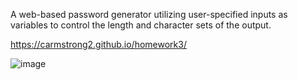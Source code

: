 A web-based password generator utilizing user-specified inputs as variables to control the length and character sets of the output.

https://carmstrong2.github.io/homework3/

![image](https://user-images.githubusercontent.com/110005249/184797923-02be7481-4475-4503-8188-c0135577ef05.png)
